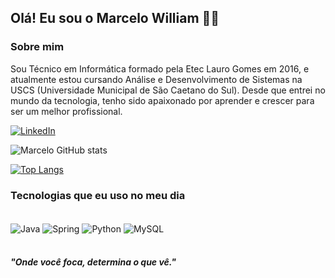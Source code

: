 ## Olá! Eu sou o Marcelo William 🤙🏻

### Sobre mim

Sou Técnico em Informática formado pela Etec Lauro Gomes em 2016, e atualmente estou cursando Análise e Desenvolvimento de Sistemas na USCS (Universidade Municipal de São Caetano do Sul). Desde que entrei no mundo da tecnologia, tenho sido apaixonado por aprender e crescer para ser um melhor profissional. 

[![LinkedIn](https://img.shields.io/badge/LinkedIn-0077B5?style=for-the-badge&logo=linkedin&logoColor=white)](https://www.linkedin.com/in/marcelowil/)

![Marcelo GitHub stats](https://github-readme-stats.vercel.app/api?username=Marcelowil&show_icons=true&theme=github_dark)

[![Top Langs](https://github-readme-stats.vercel.app/api/top-langs/?username=Marcelowil)](https://github.com/anuraghazra/github-readme-stats)

### Tecnologias que eu uso no meu dia
<div style="display: inline_block"><br/>
  <img align="center" alt="Java" src="https://img.shields.io/badge/Java-ED8B00?style=for-the-badge&logo=openjdk&logoColor=white" />
  <img align="center" alt="Spring" src="https://img.shields.io/badge/Spring-6DB33F?style=for-the-badge&logo=spring&logoColor=white" />
  <img align="center" alt="Python" src="https://img.shields.io/badge/Python-3776AB?style=for-the-badge&logo=python&logoColor=white" />
  <img align="center" alt="MySQL" src="https://img.shields.io/badge/MySQL-00000F?style=for-the-badge&logo=mysql&logoColor=white" />
</div><br/>

#### _"Onde você foca, determina o que vê."_

